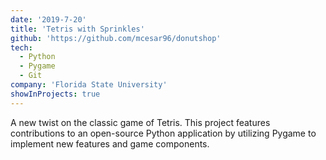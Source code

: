 ```yaml
---
date: '2019-7-20'
title: 'Tetris with Sprinkles'
github: 'https://github.com/mcesar96/donutshop'
tech:
  - Python
  - Pygame
  - Git
company: 'Florida State University'
showInProjects: true
---
```


A new twist on the classic game of Tetris. This project features contributions to an open-source Python application by utilizing Pygame to implement new features and game components.
